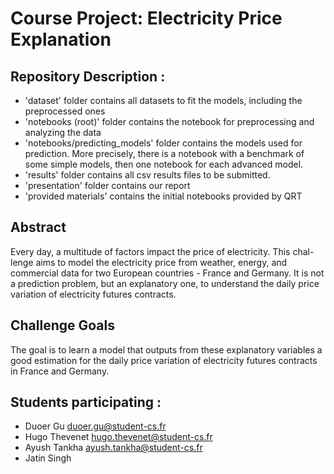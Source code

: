 # Course Project: Electricity Price Explanation 

## Repository Description :
- 'dataset' folder contains all datasets to fit the models, including the preprocessed ones
- 'notebooks (root)' folder contains the notebook for preprocessing and analyzing the data
- 'notebooks/predicting_models' folder contains the models used for prediction. More precisely, there is a notebook with a benchmark of some simple models, then one notebook for each advanced model.
- 'results' folder contains all csv results files to be submitted.
- 'presentation' folder contains our report
- 'provided materials' contains the initial notebooks provided by QRT
  
## Abstract
Every day, a multitude of factors impact the price of electricity. This chal-
lenge aims to model the electricity price from weather, energy, and commercial
data for two European countries - France and Germany. It is not a prediction
problem, but an explanatory one, to understand the daily price variation of
electricity futures contracts.

## Challenge Goals
The goal is to learn a model that outputs from these explanatory variables a
good estimation for the daily price variation of electricity futures contracts in
France and Germany.

## Students participating :
- Duoer Gu  duoer.gu@student-cs.fr
- Hugo Thevenet hugo.thevenet@student-cs.fr
- Ayush Tankha ayush.tankha@student-cs.fr
- Jatin Singh
